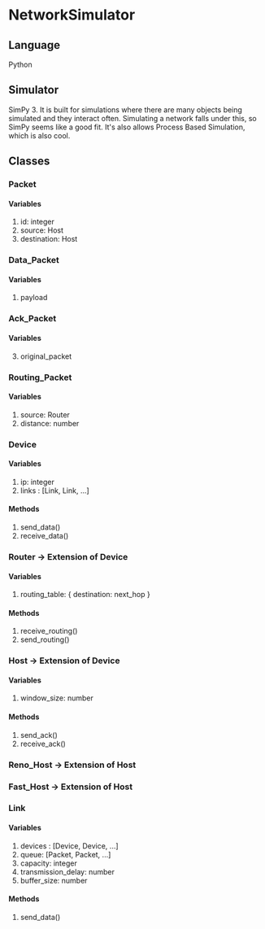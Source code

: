 # NetworkSimulator

## Language
Python

## Simulator
SimPy 3. It is built for simulations where there are many objects being simulated and they interact often. Simulating a network falls under this, so SimPy seems like a good fit. It's also allows Process Based Simulation, which is also cool.

## Classes
### Packet
#### Variables
1. id: integer
2. source: Host
3. destination: Host

### Data_Packet
#### Variables
1. payload

### Ack_Packet
#### Variables
3. original_packet

### Routing_Packet
#### Variables
1. source: Router
2. distance: number
	
### Device
#### Variables
1. ip: integer
2. links : [Link, Link, ...]

#### Methods
1. send_data()
2. receive_data()

### Router -> Extension of Device
#### Variables
1. routing_table: { destination: next_hop }

#### Methods	
1. receive_routing()
2. send_routing()

### Host -> Extension of Device
#### Variables
1. window_size: number

#### Methods
1. send_ack()
2. receive_ack()

### Reno_Host -> Extension of Host
### Fast_Host -> Extension of Host

### Link
#### Variables
1. devices : [Device, Device, ...]
2. queue: [Packet, Packet, ...]
3. capacity: integer
4. transmission_delay: number
5. buffer_size: number

#### Methods
1. send_data()
